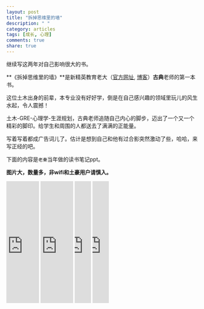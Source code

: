 ```yaml
---
layout: post
title: "拆掉思维里的墙"
description: " "
category: articles
tags: [成长, 心理]
comments: true
share: true
---
```


继续写这两年对自己影响很大的书。

**《拆掉思维里的墙》**是新精英教育老大（[官方网址](http://www.xjy.cn/), [博客](http://blog.sina.com.cn/gudian)）**古典**老师的第一本书。

这位土木出身的前辈，本专业没有好好学，倒是在自己感兴趣的领域里玩儿的风生水起，令人震撼！

土木-GRE-心理学-生涯规划，古典老师追随自己内心的脚步，迈出了一个又一个精彩的脚印。给学生和周围的人都送去了满满的正能量。

写着写着都成广告词儿了。估计是想到自己和他有过合影突然激动了些，哈哈，来写正经的吧。

下面的内容是`老秦`当年做的读书笔记ppt。

**图片大，数量多，非wifi和土豪用户请慎入。**


<iframe src="https://onedrive.live.com/embed?cid=5C86490BEFDE1FD2&resid=5C86490BEFDE1FD2%211166&authkey=ADSH65Fe4jisiz4" width="86" height="320" frameborder="0" scrolling="no"></iframe>

<iframe src="https://onedrive.live.com/embed?cid=5C86490BEFDE1FD2&resid=5C86490BEFDE1FD2%211168&authkey=AJrLIOv5CrWFPFM" width="86" height="320" frameborder="0" scrolling="no"></iframe>

<iframe src="https://onedrive.live.com/embed?cid=5C86490BEFDE1FD2&resid=5C86490BEFDE1FD2%211167&authkey=AGAkYZr3fa6_AeA" width="43" height="320" frameborder="0" scrolling="no"></iframe>

<iframe src="https://onedrive.live.com/embed?cid=5C86490BEFDE1FD2&resid=5C86490BEFDE1FD2%211169&authkey=AEfDIMW5G6vuT50" width="43" height="320" frameborder="0" scrolling="no"></iframe>